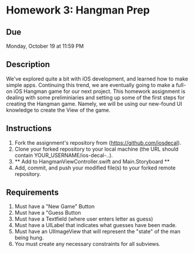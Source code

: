 # Homework 3: Hangman Prep

## Due
Monday, October 19 at 11:59 PM


## Description
We've explored quite a bit with iOS development, and learned how to make simple apps. Continuing this trend, we are eventually going to make a full-on iOS Hangman game for our next project. This homework assignment is dealing with some preliminiaries and setting up some of the first steps for creating the Hangman game. Namely, we will be using our new-found UI knowledge to create the View of the game.

## Instructions
1. Fork the assignment's repository from (https://github.com/iosdecal).
2. Clone your forked repository to your local machine (the URL should contain YOUR_USERNAME/ios-decal-..).
3. ** Add to HangmanViewController.swift and Main.Storyboard **
4. Add, commit, and push your modified file(s) to your forked remote repository.

## Requirements
1. Must have a "New Game" Button
2. Must have a "Guess Button
3. Must have a Textfield (where user enters letter as guess)
4. Must have a UILabel that indicates what guesses have been made. 
5. Must have an UIImageView that will represent the "state" of the man being hung.
6. You must create any necessary constraints for all subviews.
